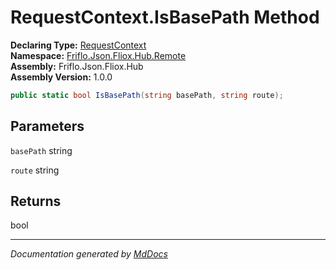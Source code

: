 ﻿<!--  
  <auto-generated>   
    The contents of this file were generated by a tool.  
    Changes to this file may be list if the file is regenerated  
  </auto-generated>   
-->

# RequestContext.IsBasePath Method

**Declaring Type:** [RequestContext](../index.md)  
**Namespace:** [Friflo.Json.Fliox.Hub.Remote](../../index.md)  
**Assembly:** Friflo.Json.Fliox.Hub  
**Assembly Version:** 1.0.0

```csharp
public static bool IsBasePath(string basePath, string route);
```

## Parameters

`basePath`  string

`route`  string

## Returns

bool

___

*Documentation generated by [MdDocs](https://github.com/ap0llo/mddocs)*
